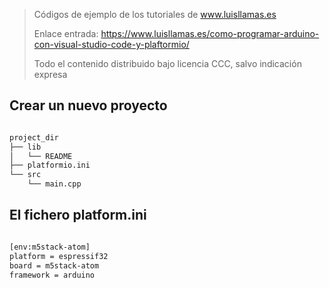 > Códigos de ejemplo de los tutoriales de www.luisllamas.es
>
> Enlace entrada: https://www.luisllamas.es/como-programar-arduino-con-visual-studio-code-y-plaftormio/
>
> Todo el contenido distribuido bajo licencia CCC, salvo indicación expresa


## Crear un nuevo proyecto
```bash
project_dir
├── lib
│   └── README
├── platformio.ini
└── src
    └── main.cpp
```



## El fichero platform.ini
```bash
[env:m5stack-atom]
platform = espressif32
board = m5stack-atom
framework = arduino
```


